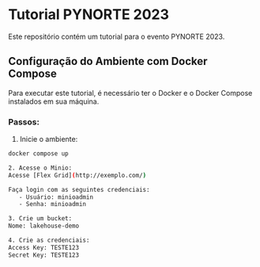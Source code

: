 # Tutorial PYNORTE 2023

Este repositório contém um tutorial para o evento PYNORTE 2023.
## Configuração do Ambiente com Docker Compose

Para executar este tutorial, é necessário ter o Docker e o Docker Compose instalados em sua máquina.

### Passos:

1. Inicie o ambiente:

```bash
docker compose up

2. Acesse o Minio:
Acesse [Flex Grid](http://exemplo.com/)

Faça login com as seguintes credenciais:
   - Usuário: minioadmin
   - Senha: minioadmin

3. Crie um bucket:
Nome: lakehouse-demo

4. Crie as credenciais:
Access Key: TESTE123
Secret Key: TESTE123

